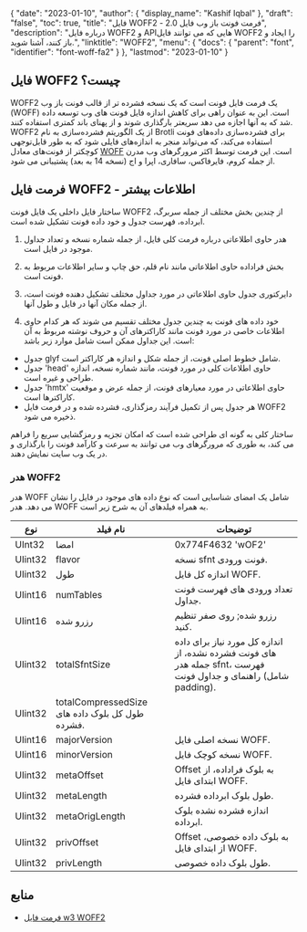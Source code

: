 {
  "date": "2023-01-10",
  "author": {
    "display_name": "Kashif Iqbal"
},
  "draft": "false",
  "toc": true,
  "title": "فایل WOFF2 - فرمت فونت باز وب فایل 2.0",
  "description": "درباره فایل WOFF2 و APIهایی که می توانند فایل WOFF2 را ایجاد و باز کنند، آشنا شوید.",
  "linktitle": "WOFF2",
  "menu": {
    "docs": {
      "parent": "font",
      "identifier": "font-woff-fa2"
}
},
  "lastmod": "2023-01-10"
}

## فایل WOFF2 چیست؟

WOFF2 یک فرمت فایل فونت است که یک نسخه فشرده تر از قالب فونت باز وب (WOFF) است. این به عنوان راهی برای کاهش اندازه فایل فونت های وب توسعه داده شد که به آنها اجازه می دهد سریعتر بارگذاری شوند و از پهنای باند کمتری استفاده کنند. WOFF2 از یک الگوریتم فشرده‌سازی به نام Brotli برای فشرده‌سازی داده‌های فونت استفاده می‌کند، که می‌تواند منجر به اندازه‌های فایلی شود که به طور قابل‌توجهی کوچکتر از فونت‌های معادل [WOFF](/font/woff/) است. این فرمت توسط اکثر مرورگرهای وب مدرن از جمله کروم، فایرفاکس، سافاری، اپرا و اج (نسخه 14 به بعد) پشتیبانی می شود.

## فرمت فایل WOFF2 - اطلاعات بیشتر

ساختار فایل داخلی یک فایل فونت WOFF2 از چندین بخش مختلف از جمله سربرگ، ابرداده، فهرست جدول و خود داده فونت تشکیل شده است.

 1. هدر حاوی اطلاعاتی درباره فرمت کلی فایل، از جمله شماره نسخه و تعداد جداول موجود در فایل است.

 1. بخش فراداده حاوی اطلاعاتی مانند نام قلم، حق چاپ و سایر اطلاعات مربوط به فونت است.

 1. دایرکتوری جدول حاوی اطلاعاتی در مورد جداول مختلف تشکیل دهنده فونت است، از جمله مکان آنها در فایل و طول آنها.

 1. خود داده های فونت به چندین جدول مختلف تقسیم می شوند که هر کدام حاوی اطلاعات خاصی در مورد فونت مانند کاراکترهای آن و حروف نوشته مربوط به آن است. این جداول ممکن است شامل موارد زیر باشد:

 * جدول glyf شامل خطوط اصلی فونت، از جمله شکل و اندازه هر کاراکتر است.
 * جدول 'head' حاوی اطلاعات کلی در مورد فونت، مانند شماره نسخه، اندازه طراحی و غیره است.
 * جدول 'hmtx' حاوی اطلاعاتی در مورد معیارهای فونت، از جمله عرض و موقعیت کاراکترها است.
 * هر جدول پس از تکمیل فرآیند رمزگذاری، فشرده شده و در فرمت فایل WOFF2 ذخیره می شود.

ساختار کلی به گونه ای طراحی شده است که امکان تجزیه و رمزگشایی سریع را فراهم می کند، به طوری که مرورگرهای وب می توانند به سرعت و کارآمد فونت را بارگذاری و در یک وب سایت نمایش دهند.

### هدر WOFF2
هدر WOFF شامل یک امضای شناسایی است که نوع داده های موجود در فایل را نشان می دهد. هدر WOFF به همراه فیلدهای آن به شرح زیر است.

|نوع|نام فیلد|توضیحات|
---|---|---|
|UInt32|امضا |0x774F4632 'wOF2' |
|UIint32| flavor | نسخه sfnt فونت ورودی.|
|UIint32| طول |اندازه کل فایل WOFF.|
|UIint16| numTables |تعداد ورودی های فهرست فونت جداول.|
|UIint16| رزرو شده | رزرو شده; روی صفر تنظیم کنید.|
|UIint32| totalSfntSize |اندازه کل مورد نیاز برای داده های فونت فشرده نشده، از جمله هدر sfnt، فهرست راهنمای و جداول فونت (شامل padding).|
|UIint32| totalCompressedSize طول کل بلوک داده های فشرده.|
|UIint16| majorVersion |نسخه اصلی فایل WOFF.|
|UIint16| minorVersion |نسخه کوچک فایل WOFF.|
|UIint32| metaOffset |Offset به بلوک فراداده، از ابتدای فایل WOFF.|
|UIint32| metaLength | طول بلوک ابرداده فشرده.|
|UIint32| metaOrigLength |اندازه فشرده نشده بلوک ابرداده.|
|UIint32| privOffset |Offset به بلوک داده خصوصی، از ابتدای فایل WOFF.|
|UIint32| privLength |طول بلوک داده خصوصی.|


## منابع
 * [فرمت فایل w3 WOFF2](https://www.w3.org/TR/WOFF2/)

